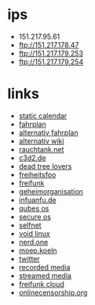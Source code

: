 # ips

* 151.217.95.61
* ftp://151.217.178.47
* ftp://151.217.179.253
* ftp://151.217.179.254

# links

* [static calendar](https://events.ccc.de/congress/2015/wiki/Static:Calendar)
* [fahrplan](https://events.ccc.de/congress/2015/Fahrplan)
* [alternativ fahrplan](https://fahrplan.top)
* [alternativ wiki](https://32c3-wiki.top)
* [rauchtank.net](rauchtank.net)
* [c3d2.de](https://c3d2.de)
* [dead tree lovers](https://wiki.hackerspaces.org/Dead_Tree_Lovers)
* [freiheitsfoo](https://freiheitsfoo.de)
* [freifunk](www.freifunk.net)
* [geheimorganisation](http://geheimorganisation.org)
* [infuanfu.de](http://www.infuanfu.de)
* [qubes os](https://www.qubes-os.org)
* [secure os](https://secure-os.org)
* [selfnet](https://www.selfnet.de)
* [void linux](http://www.voidlinux.eu)
* [nerd.one](https://nerd.one)
* [moep.koeln](https://mop.koeln/blog)
* [twitter](https://twitter.com/31c3)
* [recorded media](https://media.ccc.de/c/32c3)
* [streamed media](https://streaming.media.ccc.de/32c3)
* [freifunk cloud](https://cloud.hamburg.freifunk.net)
* [onlinecensorship.org](https://onlinecensorship.org)
